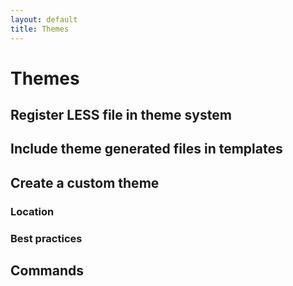 ```yaml
---
layout: default
title: Themes
---
```


# Themes

## Register LESS file in theme system

## Include theme generated files in templates

## Create a custom theme

### Location

### Best practices

## Commands
